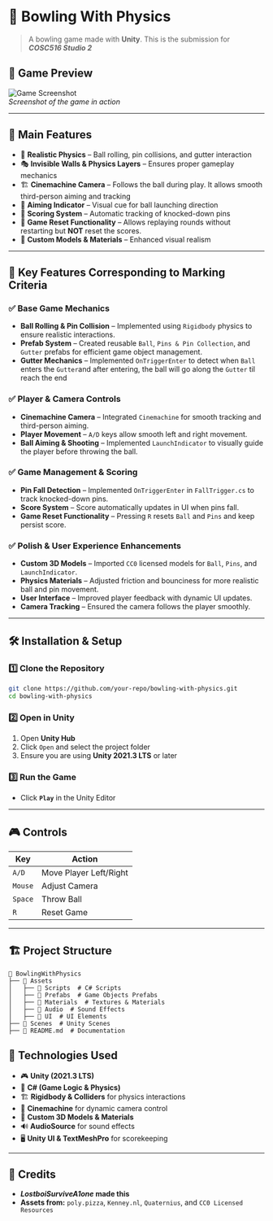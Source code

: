 # 🎳 Bowling With Physics

> A bowling game made with **Unity**. This is the submission for _**COSC516 Studio 2**_

## 📸 Game Preview
![Game Screenshot](https://your-image-link.com)  
_Screenshot of the game in action_

---

## 🎯 Main Features
- 🏀 **Realistic Physics** – Ball rolling, pin collisions, and gutter interaction
- 🎭 **Invisible Walls & Physics Layers** – Ensures proper gameplay mechanics
- 🏗 **Cinemachine Camera** – Follows the ball during play. It allows smooth third-person aiming and tracking
- 🎯 **Aiming Indicator** – Visual cue for ball launching direction
- 🎳 **Scoring System** – Automatic tracking of knocked-down pins
- 🔄 **Game Reset Functionality** – Allows replaying rounds without restarting but **NOT** reset the scores.
- 🌟 **Custom Models & Materials** – Enhanced visual realism
---

## 📌 Key Features Corresponding to Marking Criteria
### ✅ **Base Game Mechanics**
- **Ball Rolling & Pin Collision** – Implemented using `Rigidbody` physics to ensure realistic interactions.
- **Prefab System** – Created reusable `Ball`, `Pins & Pin Collection`, and `Gutter` prefabs for efficient game object management.
- **Gutter Mechanics** – Implemented `OnTriggerEnter` to detect when `Ball` enters the `Gutter`and after entering, the ball will go along the `Gutter` til reach the end

### ✅ **Player & Camera Controls**
- **Cinemachine Camera** – Integrated `Cinemachine` for smooth tracking and third-person aiming.
- **Player Movement** – `A/D` keys allow smooth left and right movement.
- **Ball Aiming & Shooting** – Implemented `LaunchIndicator` to visually guide the player before throwing the ball.

### ✅ **Game Management & Scoring**
- **Pin Fall Detection** – Implemented `OnTriggerEnter` in `FallTrigger.cs` to track knocked-down pins.
- **Score System** – Score automatically updates in UI when pins fall.
- **Game Reset Functionality** – Pressing `R` resets `Ball` and `Pins` and keep persist score.

### ✅ **Polish & User Experience Enhancements**
- **Custom 3D Models** – Imported `CC0` licensed models for `Ball`, `Pins`, and `LaunchIndicator`.
- **Physics Materials** – Adjusted friction and bounciness for more realistic ball and pin movement.
- **User Interface** – Improved player feedback with dynamic UI updates.
- **Camera Tracking** – Ensured the camera follows the player smoothly.

---

## 🛠 Installation & Setup
### **1️⃣ Clone the Repository**
```bash
git clone https://github.com/your-repo/bowling-with-physics.git
cd bowling-with-physics
```

### **2️⃣ Open in Unity**
1. Open **Unity Hub**
2. Click `Open` and select the project folder
3. Ensure you are using **Unity 2021.3 LTS** or later

### **3️⃣ Run the Game**
- Click **`Play`** in the Unity Editor

---

## 🎮 Controls
| Key | Action |
|------|---------|
| `A/D` | Move Player Left/Right |
| `Mouse` | Adjust Camera |
| `Space` | Throw Ball |
| `R` | Reset Game |

---

## 🏗 Project Structure
```
📂 BowlingWithPhysics
├── 📂 Assets
│   ├── 📂 Scripts  # C# Scripts
│   ├── 📂 Prefabs  # Game Objects Prefabs
│   ├── 📂 Materials  # Textures & Materials
│   ├── 📂 Audio  # Sound Effects
│   ├── 📂 UI  # UI Elements
├── 📂 Scenes  # Unity Scenes
├── 📄 README.md  # Documentation
```


## 🔧 Technologies Used
- 🎮 **Unity (2021.3 LTS)**
- 🎲 **C# (Game Logic & Physics)**
- 🏗 **Rigidbody & Colliders** for physics interactions
- 🎥 **Cinemachine** for dynamic camera control
- 🎨 **Custom 3D Models & Materials**
- 🔊 **AudioSource** for sound effects
- 🖥 **Unity UI & TextMeshPro** for scorekeeping


---

## 🙌 Credits
- **_LostboiSurviveA1one_ made this** 
- **Assets from:** `poly.pizza`, `Kenney.nl`, `Quaternius`, and `CC0 Licensed Resources`
